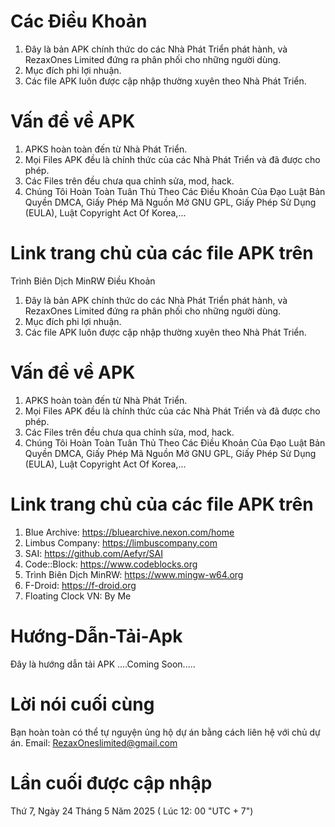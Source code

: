 # Các Điều Khoản
1. Đây là bản APK chính thức do các Nhà Phát Triển phát hành, và RezaxOnes Limited đứng ra phân phối cho những người dùng.
2. Mục đích phi lợi nhuận.
3. Các file APK luôn được cập nhập thường xuyên theo Nhà Phát Triển.
# Vấn đề về APK
1. APKS hoàn toàn đến từ Nhà Phát Triển.
2. Mọi Files APK đều là chính thức của các Nhà Phát Triển và đã được cho phép.
3. Các Files trên đều chưa qua chỉnh sửa, mod, hack.
4. Chúng Tôi Hoàn Toàn Tuân Thủ Theo Các Điều Khoản Của Đạo Luật Bản Quyền DMCA, Giấy Phép Mã Nguồn Mở GNU GPL, Giấy Phép Sử Dụng (EULA), Luật Copyright Act Of Korea,...
# Link trang chủ của các file APK trên
Trình Biên Dịch MinRW Điều Khoản
1. Đây là bản APK chính thức do các Nhà Phát Triển phát hành, và RezaxOnes Limited đứng ra phân phối cho những người dùng.
2. Mục đích phi lợi nhuận.
3. Các file APK luôn được cập nhập thường xuyên theo Nhà Phát Triển.
# Vấn đề về APK
1. APKS hoàn toàn đến từ Nhà Phát Triển.
2. Mọi Files APK đều là chính thức của các Nhà Phát Triển và đã được cho phép.
3. Các Files trên đều chưa qua chỉnh sửa, mod, hack.
4. Chúng Tôi Hoàn Toàn Tuân Thủ Theo Các Điều Khoản Của Đạo Luật Bản Quyền DMCA, Giấy Phép Mã Nguồn Mở GNU GPL, Giấy Phép Sử Dụng (EULA), Luật Copyright Act Of Korea,...
# Link trang chủ của các file APK trên
1. Blue Archive: https://bluearchive.nexon.com/home
2. Limbus Company: https://limbuscompany.com
3. SAI: https://github.com/Aefyr/SAI
4. Code::Block: https://www.codeblocks.org
5. Trình Biên Dịch MinRW: https://www.mingw-w64.org
6. F-Droid: https://f-droid.org
7. Floating Clock VN: By Me
# Hướng-Dẫn-Tải-Apk
Đây là hướng dẫn tải APK
....Coming Soon.....
# Lời nói cuối cùng
Bạn hoàn toàn có thể tự nguyện ủng hộ dự án bằng cách liên hệ với chủ dự án.
Email: RezaxOneslimited@gmail.com
# Lần cuối được cập nhập
Thứ 7, Ngày 24 Tháng 5 Năm 2025 ( Lúc 12: 00 "UTC + 7")

